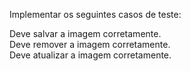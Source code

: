 Implementar os seguintes casos de teste: 


Deve salvar a imagem corretamente.  
Deve remover a imagem corretamente.  
Deve atualizar a imagem corretamente.  
